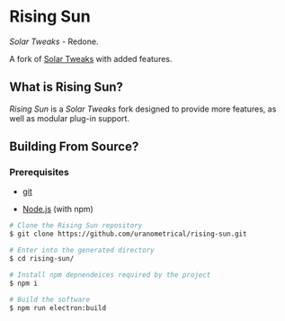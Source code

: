 # Rising Sun
_Solar Tweaks_ - Redone.

A fork of [Solar Tweaks](https://github.com/Solar-Tweaks/Solar-Tweaks) with added features.

## What is Rising Sun?
_Rising Sun_ is a _Solar Tweaks_ fork designed to provide more features, as well as modular plug-in support.

## Building From Source?

### Prerequisites
 * [git](https://git-scm.com/downloads)
 - [Node.js](https://nodejs.org/en/download/) (with npm)

```bash
# Clone the Rising Sun repository
$ git clone https://github.com/uranometrical/rising-sun.git

# Enter into the generated directory
$ cd rising-sun/

# Install npm depnendeices required by the project
$ npm i

# Build the software
$ npm run electron:build
```
